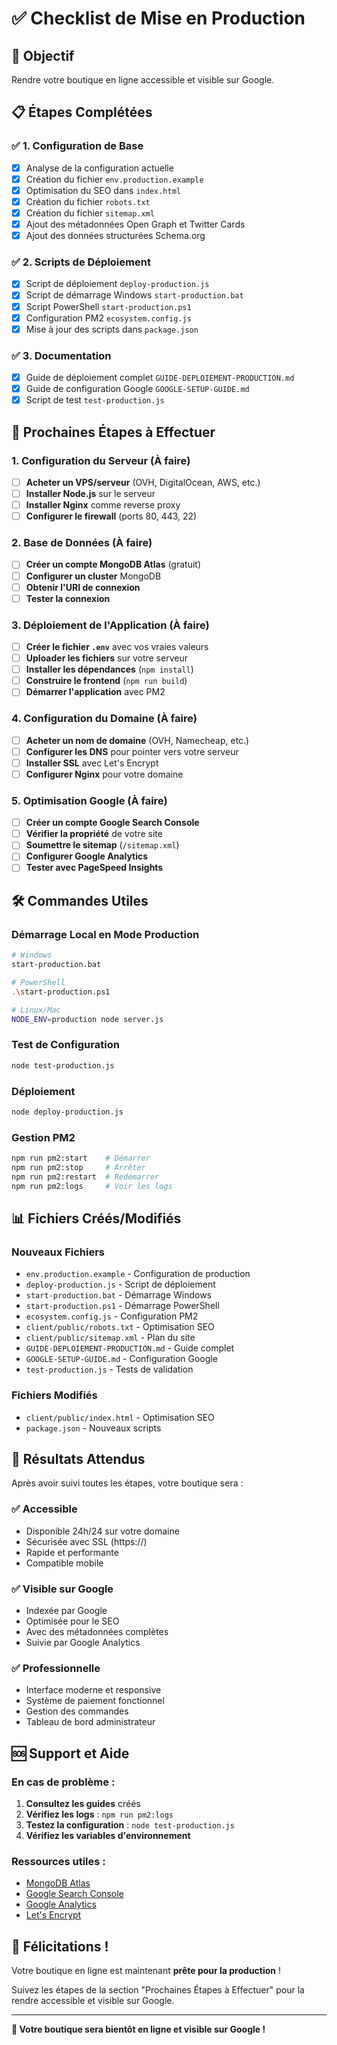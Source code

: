 # ✅ Checklist de Mise en Production

## 🎯 Objectif
Rendre votre boutique en ligne accessible et visible sur Google.

## 📋 Étapes Complétées

### ✅ 1. Configuration de Base
- [x] Analyse de la configuration actuelle
- [x] Création du fichier `env.production.example`
- [x] Optimisation du SEO dans `index.html`
- [x] Création du fichier `robots.txt`
- [x] Création du fichier `sitemap.xml`
- [x] Ajout des métadonnées Open Graph et Twitter Cards
- [x] Ajout des données structurées Schema.org

### ✅ 2. Scripts de Déploiement
- [x] Script de déploiement `deploy-production.js`
- [x] Script de démarrage Windows `start-production.bat`
- [x] Script PowerShell `start-production.ps1`
- [x] Configuration PM2 `ecosystem.config.js`
- [x] Mise à jour des scripts dans `package.json`

### ✅ 3. Documentation
- [x] Guide de déploiement complet `GUIDE-DEPLOIEMENT-PRODUCTION.md`
- [x] Guide de configuration Google `GOOGLE-SETUP-GUIDE.md`
- [x] Script de test `test-production.js`

## 🚀 Prochaines Étapes à Effectuer

### 1. Configuration du Serveur (À faire)
- [ ] **Acheter un VPS/serveur** (OVH, DigitalOcean, AWS, etc.)
- [ ] **Installer Node.js** sur le serveur
- [ ] **Installer Nginx** comme reverse proxy
- [ ] **Configurer le firewall** (ports 80, 443, 22)

### 2. Base de Données (À faire)
- [ ] **Créer un compte MongoDB Atlas** (gratuit)
- [ ] **Configurer un cluster** MongoDB
- [ ] **Obtenir l'URI de connexion**
- [ ] **Tester la connexion**

### 3. Déploiement de l'Application (À faire)
- [ ] **Créer le fichier `.env`** avec vos vraies valeurs
- [ ] **Uploader les fichiers** sur votre serveur
- [ ] **Installer les dépendances** (`npm install`)
- [ ] **Construire le frontend** (`npm run build`)
- [ ] **Démarrer l'application** avec PM2

### 4. Configuration du Domaine (À faire)
- [ ] **Acheter un nom de domaine** (OVH, Namecheap, etc.)
- [ ] **Configurer les DNS** pour pointer vers votre serveur
- [ ] **Installer SSL** avec Let's Encrypt
- [ ] **Configurer Nginx** pour votre domaine

### 5. Optimisation Google (À faire)
- [ ] **Créer un compte Google Search Console**
- [ ] **Vérifier la propriété** de votre site
- [ ] **Soumettre le sitemap** (`/sitemap.xml`)
- [ ] **Configurer Google Analytics**
- [ ] **Tester avec PageSpeed Insights**

## 🛠️ Commandes Utiles

### Démarrage Local en Mode Production
```bash
# Windows
start-production.bat

# PowerShell
.\start-production.ps1

# Linux/Mac
NODE_ENV=production node server.js
```

### Test de Configuration
```bash
node test-production.js
```

### Déploiement
```bash
node deploy-production.js
```

### Gestion PM2
```bash
npm run pm2:start    # Démarrer
npm run pm2:stop     # Arrêter
npm run pm2:restart  # Redémarrer
npm run pm2:logs     # Voir les logs
```

## 📊 Fichiers Créés/Modifiés

### Nouveaux Fichiers
- `env.production.example` - Configuration de production
- `deploy-production.js` - Script de déploiement
- `start-production.bat` - Démarrage Windows
- `start-production.ps1` - Démarrage PowerShell
- `ecosystem.config.js` - Configuration PM2
- `client/public/robots.txt` - Optimisation SEO
- `client/public/sitemap.xml` - Plan du site
- `GUIDE-DEPLOIEMENT-PRODUCTION.md` - Guide complet
- `GOOGLE-SETUP-GUIDE.md` - Configuration Google
- `test-production.js` - Tests de validation

### Fichiers Modifiés
- `client/public/index.html` - Optimisation SEO
- `package.json` - Nouveaux scripts

## 🎯 Résultats Attendus

Après avoir suivi toutes les étapes, votre boutique sera :

### ✅ Accessible
- Disponible 24h/24 sur votre domaine
- Sécurisée avec SSL (https://)
- Rapide et performante
- Compatible mobile

### ✅ Visible sur Google
- Indexée par Google
- Optimisée pour le SEO
- Avec des métadonnées complètes
- Suivie par Google Analytics

### ✅ Professionnelle
- Interface moderne et responsive
- Système de paiement fonctionnel
- Gestion des commandes
- Tableau de bord administrateur

## 🆘 Support et Aide

### En cas de problème :
1. **Consultez les guides** créés
2. **Vérifiez les logs** : `npm run pm2:logs`
3. **Testez la configuration** : `node test-production.js`
4. **Vérifiez les variables d'environnement**

### Ressources utiles :
- [MongoDB Atlas](https://www.mongodb.com/atlas)
- [Google Search Console](https://search.google.com/search-console)
- [Google Analytics](https://analytics.google.com)
- [Let's Encrypt](https://letsencrypt.org)

## 🎉 Félicitations !

Votre boutique en ligne est maintenant **prête pour la production** ! 

Suivez les étapes de la section "Prochaines Étapes à Effectuer" pour la rendre accessible et visible sur Google.

---

**🚀 Votre boutique sera bientôt en ligne et visible sur Google !**
